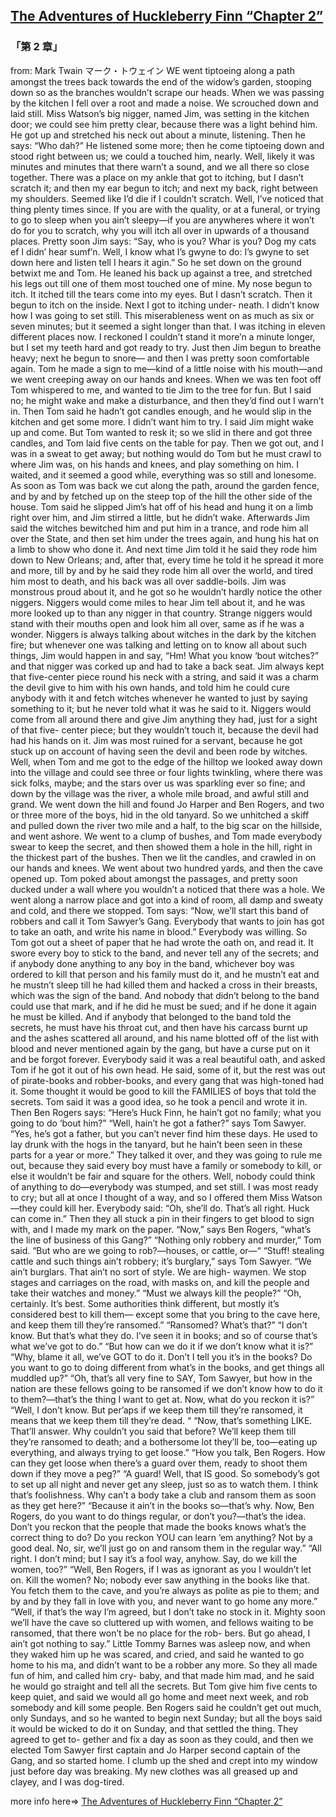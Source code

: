 ## [The Adventures of Huckleberry Finn “Chapter 2”](https://www.beanreading.com/ja/article/768?source=github )  
###  「第 2 章」 
  from:  Mark Twain マーク・トウェイン 
WE went tiptoeing along a path amongst the trees back towards the end of the widow’s garden, stooping down so as the branches wouldn’t scrape our heads. When we was passing by the kitchen I fell over a root and made a noise. We scrouched down and laid still. Miss Watson’s big nigger, named Jim, was setting in the kitchen door; we could see him pretty clear, because there was a light behind him. He got up and stretched his neck out about a minute, listening. Then he says:
“Who dah?”
He listened some more; then he come tiptoeing down and stood right between us; we could a touched him, nearly. Well, likely it was minutes and minutes that there warn’t a sound, and we all there so close together. There was a place on my ankle that got to itching, but I dasn’t scratch it; and then my ear begun to itch; and next my back, right between my shoulders. Seemed like I’d die if I couldn’t scratch. Well, I’ve noticed that thing plenty times since. If you are with the quality, or at a funeral, or trying to go to sleep when you ain’t sleepy—if you are anywheres where it won’t do for you to scratch, why you will itch all over in upwards of a thousand places. Pretty soon Jim says:
“Say, who is you? Whar is you? Dog my cats ef I didn’ hear sumf’n. Well, I know what I’s gwyne to do: I’s gwyne to set down here and listen tell I hears it agin.”
So he set down on the ground betwixt me and Tom. He leaned his back up against a tree, and stretched his legs out till one of them most touched one of mine. My nose begun to itch. It itched till the tears come into my eyes. But I dasn’t scratch. Then it begun to itch on the inside. Next I got to itching under- neath. I didn’t know how I was going to set still. This miserableness went on as much as six or seven minutes; but it seemed a sight longer than that. I was itching in eleven different places now. I reckoned I couldn’t stand it more’n a minute longer, but I set my teeth hard and got ready to try. Just then Jim begun to breathe heavy; next he begun to snore— and then I was pretty soon comfortable again.
Tom he made a sign to me—kind of a little noise with his mouth—and we went creeping away on our hands and knees. When we was ten foot off Tom whispered to me, and wanted to tie Jim to the tree for fun. But I said no; he might wake and make a disturbance, and then they’d find out I warn’t in. Then Tom said he hadn’t got candles enough, and he would slip in the kitchen and get some more. I didn’t want him to try. I said Jim might wake up and come. But Tom wanted to resk it; so we slid in there and got three candles, and Tom laid five cents on the table for pay. Then we got out, and I was in a sweat to get away; but nothing would do Tom but he must crawl to where Jim was, on his hands and knees, and play something on him. I waited, and it seemed a good while, everything was so still and lonesome.
As soon as Tom was back we cut along the path, around the garden fence, and by and by fetched up on the steep top of the hill the other side of the house. Tom said he slipped Jim’s hat off of his head and hung it on a limb right over him, and Jim stirred a little, but he didn’t wake. Afterwards Jim said the witches bewitched him and put him in a trance, and rode him all over the State, and then set him under the trees again, and hung his hat on a limb to show who done it. And next time Jim told it he said they rode him down to New Orleans; and, after that, every time he told it he spread it more and more, till by and by he said they rode him all over the world, and tired him most to death, and his back was all over saddle-boils. Jim was monstrous proud about it, and he got so he wouldn’t hardly notice the other niggers. Niggers would come miles to hear Jim tell about it, and he was more looked up to than any nigger in that country. Strange niggers would stand with their mouths open and look him all over, same as if he was a wonder. Niggers is always talking about witches in the dark by the kitchen fire; but whenever one was talking and letting on to know all about such things, Jim would happen in and say, “Hm! What you know ‘bout witches?” and that nigger was corked up and had to take a back seat. Jim always kept that five-center piece round his neck with a string, and said it was a charm the devil give to him with his own hands, and told him he could cure anybody with it and fetch witches whenever he wanted to just by saying something to it; but he never told what it was he said to it. Niggers would come from all around there and give Jim anything they had, just for a sight of that five- center piece; but they wouldn’t touch it, because the devil had had his hands on it. Jim was most ruined for a servant, because he got stuck up on account of having seen the devil and been rode by witches.
Well, when Tom and me got to the edge of the hilltop we looked away down into the village and could see three or four lights twinkling, where there was sick folks, maybe; and the stars over us was sparkling ever so fine; and down by the village was the river, a whole mile broad, and awful still and grand. We went down the hill and found Jo Harper and Ben Rogers, and two or three more of the boys, hid in the old tanyard. So we unhitched a skiff and pulled down the river two mile and a half, to the big scar on the hillside, and went ashore.
We went to a clump of bushes, and Tom made everybody swear to keep the secret, and then showed them a hole in the hill, right in the thickest part of the bushes. Then we lit the candles, and crawled in on our hands and knees. We went about two hundred yards, and then the cave opened up. Tom poked about amongst the passages, and pretty soon ducked under a wall where you wouldn’t a noticed that there was a hole. We went along a narrow place and got into a kind of room, all damp and sweaty and cold, and there we stopped. Tom says:
“Now, we’ll start this band of robbers and call it Tom Sawyer’s Gang. Everybody that wants to join has got to take an oath, and write his name in blood.”
Everybody was willing. So Tom got out a sheet of paper that he had wrote the oath on, and read it. It swore every boy to stick to the band, and never tell any of the secrets; and if anybody done anything to any boy in the band, whichever boy was ordered to kill that person and his family must do it, and he mustn’t eat and he mustn’t sleep till he had killed them and hacked a cross in their breasts, which was the sign of the band. And nobody that didn’t belong to the band could use that mark, and if he did he must be sued; and if he done it again he must be killed. And if anybody that belonged to the band told the secrets, he must have his throat cut, and then have his carcass burnt up and the ashes scattered all around, and his name blotted off of the list with blood and never mentioned again by the gang, but have a curse put on it and be forgot forever.
Everybody said it was a real beautiful oath, and asked Tom if he got it out of his own head. He said, some of it, but the rest was out of pirate-books and robber-books, and every gang that was high-toned had it.
Some thought it would be good to kill the FAMILIES of boys that told the secrets. Tom said it was a good idea, so he took a pencil and wrote it in. Then Ben Rogers says:
“Here’s Huck Finn, he hain’t got no family; what you going to do ‘bout him?”
“Well, hain’t he got a father?” says Tom Sawyer.
“Yes, he’s got a father, but you can’t never find him these days. He used to lay drunk with the hogs in the tanyard, but he hain’t been seen in these parts for a year or more.”
They talked it over, and they was going to rule me out, because they said every boy must have a family or somebody to kill, or else it wouldn’t be fair and square for the others. Well, nobody could think of anything to do—everybody was stumped, and set still. I was most ready to cry; but all at once I thought of a way, and so I offered them Miss Watson —they could kill her. Everybody said:
“Oh, she’ll do. That’s all right. Huck can come in.”
Then they all stuck a pin in their fingers to get blood to sign with, and I made my mark on the paper.
“Now,” says Ben Rogers, “what’s the line of business of this Gang?”
“Nothing only robbery and murder,” Tom said.
“But who are we going to rob?—houses, or cattle, or—“
“Stuff! stealing cattle and such things ain’t robbery; it’s burglary,” says Tom Sawyer. “We ain’t burglars. That ain’t no sort of style. We are high- waymen. We stop stages and carriages on the road, with masks on, and kill the people and take their watches and money.”
“Must we always kill the people?”
“Oh, certainly. It’s best. Some authorities think different, but mostly it’s considered best to kill them— except some that you bring to the cave here, and keep them till they’re ransomed.”
“Ransomed? What’s that?”
“I don’t know. But that’s what they do. I’ve seen it in books; and so of course that’s what we’ve got to do.”
“But how can we do it if we don’t know what it is?”
“Why, blame it all, we’ve GOT to do it. Don’t I tell you it’s in the books? Do you want to go to doing different from what’s in the books, and get things all muddled up?”
“Oh, that’s all very fine to SAY, Tom Sawyer, but how in the nation are these fellows going to be ransomed if we don’t know how to do it to them?—that’s the thing I want to get at. Now, what do you reckon it is?”
“Well, I don’t know. But per’aps if we keep them till they’re ransomed, it means that we keep them till they’re dead. “
“Now, that’s something LIKE. That’ll answer. Why couldn’t you said that before? We’ll keep them till they’re ransomed to death; and a bothersome lot they’ll be, too—eating up everything, and always trying to get loose.”
“How you talk, Ben Rogers. How can they get loose when there’s a guard over them, ready to shoot them down if they move a peg?”
“A guard! Well, that IS good. So somebody’s got to set up all night and never get any sleep, just so as to watch them. I think that’s foolishness. Why can’t a body take a club and ransom them as soon as they get here?”
“Because it ain’t in the books so—that’s why. Now, Ben Rogers, do you want to do things regular, or don’t you?—that’s the idea. Don’t you reckon that the people that made the books knows what’s the correct thing to do? Do you reckon YOU can learn ‘em anything? Not by a good deal. No, sir, we’ll just go on and ransom them in the regular way.”
“All right. I don’t mind; but I say it’s a fool way, anyhow. Say, do we kill the women, too?”
“Well, Ben Rogers, if I was as ignorant as you I wouldn’t let on. Kill the women? No; nobody ever saw anything in the books like that. You fetch them to the cave, and you’re always as polite as pie to them; and by and by they fall in love with you, and never want to go home any more.”
“Well, if that’s the way I’m agreed, but I don’t take no stock in it. Mighty soon we’ll have the cave so cluttered up with women, and fellows waiting to be ransomed, that there won’t be no place for the rob- bers. But go ahead, I ain’t got nothing to say.”
Little Tommy Barnes was asleep now, and when they waked him up he was scared, and cried, and said he wanted to go home to his ma, and didn’t want to be a robber any more.
So they all made fun of him, and called him cry- baby, and that made him mad, and he said he would go straight and tell all the secrets. But Tom give him five cents to keep quiet, and said we would all go home and meet next week, and rob somebody and kill some people.
Ben Rogers said he couldn’t get out much, only Sundays, and so he wanted to begin next Sunday; but all the boys said it would be wicked to do it on Sunday, and that settled the thing. They agreed to get to- gether and fix a day as soon as they could, and then we elected Tom Sawyer first captain and Jo Harper second captain of the Gang, and so started home.
I clumb up the shed and crept into my window just before day was breaking. My new clothes was all greased up and clayey, and I was dog-tired.


more info here=>   [The Adventures of Huckleberry Finn “Chapter 2”](https://www.beanreading.com/ja/article/768?source=github ) 
